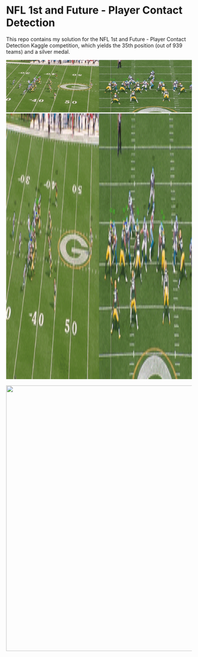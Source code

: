 # NFL 1st and Future - Player Contact Detection

This repo contains my solution for the NFL 1st and Future - Player Contact Detection Kaggle competition, which yields the 35th position (out of 939 teams) and a silver medal.

![sample](https://github.com/ahmedsamirio/nfl-player-contact-detection/blob/main/ezgif.com-optimize.gif)
<img src="https://github.com/ahmedsamirio/nfl-player-contact-detection/blob/main/ezgif.com-optimize.gif" width=1280, height=720/>

<img src="https://github.com/ahmedsamirio/nfl-player-contact-detection/blob/main/data/output/ezgif.com-optimize (1).gif" width="1280" height="720"/>


